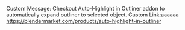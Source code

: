 Custom Message: Checkout Auto-Highlight in Outliner addon to automatically expand outliner to selected object.
Custom Link:aaaaaa https://blendermarket.com/products/auto-highlight-in-outliner
